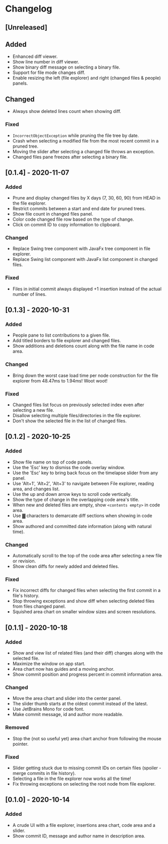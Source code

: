 # Changelog
## [Unreleased]
## Added
- Enhanced diff viewer.
- Show line number in diff viewer.
- Show binary diff message on selecting a binary file.
- Support for file mode changes diff.
- Enable resizing the left (file explorer) and right (changed files & people) panels.

## Changed
- Always show deleted lines count when showing diff.

### Fixed
- `IncorrectObjectException` while pruning the file tree by date.
- Crash when selecting a modified file from the most recent commit in a pruned tree.
- Moving the slider after selecting a changed file throws an exception.
- Changed files pane freezes after selecting a binary file.

## [0.1.4] - 2020-11-07
### Added
- Prune and display changed files by X days (7, 30, 60, 90) from HEAD in the file explorer.
- Restrict commits between a start and end date for pruned trees.
- Show file count in changed files panel.
- Color code changed file row based on the type of change.
- Click on commit ID to copy information to clipboard.

### Changed
- Replace Swing tree component with JavaFx tree component in file explorer.
- Replace Swing list component with JavaFx list component in changed files.

### Fixed
- Files in initial commit always displayed +1 insertion instead of the actual number of lines.

## [0.1.3] - 2020-10-31
### Added
- People pane to list contributions to a given file.
- Add titled borders to file explorer and changed files.
- Show additions and deletions count along with the file name in code area.

### Changed
- Bring down the worst case load time per node construction for the file explorer from 48.47ms to 1.94ms! Woot woot!

### Fixed
- Changed files list focus on previously selected index even after selecting a new file.
- Disallow selecting multiple files/directories in the file explorer.
- Don't show the selected file in the list of changed files.

## [0.1.2] - 2020-10-25
### Added
- Show file name on top of code panels.
- Use the 'Esc' key to dismiss the code overlay window.
- Use the 'Esc' key to bring back focus on the timelapse slider from any panel.
- Use 'Alt+1', 'Alt+2', 'Alt+3' to navigate between File explorer, reading area, and changes list.
- Use the up and down arrow keys to scroll code vertically.
- Show the type of change in the overlapping code area's title.
- When new and deleted files are empty, show `<contents empty>` in code area.
- Use ▓ characters to demarcate diff sections when showing in code area.
- Show authored and committed date information (along with natural time).

### Changed
- Automatically scroll to the top of the code area after selecting a new file or revision.
- Show clean diffs for newly added and deleted files.

### Fixed
- Fix incorrect diffs for changed files when selecting the first commit in a file's history.
- Stop throwing exceptions and show diff when selecting deleted files from files changed panel.
- Squished area chart on smaller window sizes and screen resolutions.

## [0.1.1] - 2020-10-18
### Added
- Show and view list of related files (and their diff) changes along with the selected file.
- Maximize the window on app start.
- Area chart now has guides and a moving anchor.
- Show commit position and progress percent in commit information area.

### Changed
- Move the area chart and slider into the center panel.
- The slider thumb starts at the oldest commit instead of the latest.
- Use JetBrains Mono for code font.
- Make commit message, id and author more readable.

### Removed
- Stop the (not so useful yet) area chart anchor from following the mouse pointer.

### Fixed
- Slider getting stuck due to missing commit IDs on certain files (spoiler - merge commits in file history).
- Selecting a file in the file explorer now works all the time!
- Fix throwing exceptions on selecting the root node from file explorer.

## [0.1.0] - 2020-10-14
### Added
- A crude UI with a file explorer, insertions area chart, code area and a slider.
- Show commit ID, message and author name in description area.
